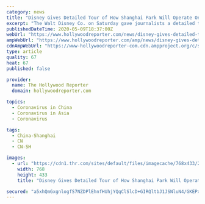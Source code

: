 ```yaml
---
category: news
title: "Disney Gives Detailed Tour of How Shanghai Park Will Operate Once it Reopens"
excerpt: "The Walt Disney Co. on Saturday gave journalists a detailed tour of how Park will operate when it reopens to the public on Monday following months of being shuttered due to the coronavirus pandemic. \"During the preparation period for the reopening,"
publishedDateTime: 2020-05-09T18:37:00Z
webUrl: "https://www.hollywoodreporter.com/news/disney-gives-detailed-tour-how-shanghai-park-will-operate-once-reopened-1294059"
ampWebUrl: "https://www.hollywoodreporter.com/amp/news/disney-gives-detailed-tour-how-shanghai-park-will-operate-once-reopened-1294059"
cdnAmpWebUrl: "https://www-hollywoodreporter-com.cdn.ampproject.org/c/s/www.hollywoodreporter.com/amp/news/disney-gives-detailed-tour-how-shanghai-park-will-operate-once-reopened-1294059"
type: article
quality: 67
heat: 67
published: false

provider:
  name: The Hollywood Reporter
  domain: hollywoodreporter.com

topics:
  - Coronavirus in China
  - Coronavirus in Asia
  - Coronavirus

tags:
  - China-Shanghai
  - CN
  - CN-SH

images:
  - url: "https://cdn1.thr.com/sites/default/files/imagecache/768x433/2020/05/gettyimages-1222744506.jpg"
    width: 768
    height: 433
    title: "Disney Gives Detailed Tour of How Shanghai Park Will Operate Once it Reopens"

secured: "a5xhQmGxgnlogfS7NZDPlEhnfHUhjYQqClSlcD+GIRQltbJ1JSNluN4/GKEPxtDCnRhHmSGoFNqSbwsIRegCv9bLkjJMcSMLdmto98NR1Lddyy/4eKhncWa3mcaBDhTpO3E8x5Bbp2ROIvY52ZUS5dKXQIbQ0QxrRvYKpaKnh9l9rmbCaosqDPsOWv9G0AOslpcL6PXWS19omuHesdyD0syNo9kXUe6lIU+l13pmFFeAorZE83COcPBgjX7ZMOeVaaj06xk11/OjHKPjf0RzCWMfjLZLk9nb5+Ii7CXtGlnvioax9P5evoJrCkbyJrv1;hkdhWE34/GYDZSCaYH52Rw=="
---
```


